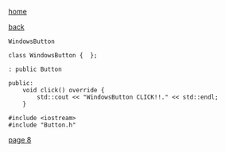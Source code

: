 [home](./page01.md)

[back](./page06.md)

```
WindowsButton
```

```
class WindowsButton {  };
```

```
: public Button
```

```
public:
    void click() override {
        std::cout << "WindowsButton CLICK!!." << std::endl;
    }
```

```
#include <iostream>
#include "Button.h"
```

[page 8](./page08.md)
